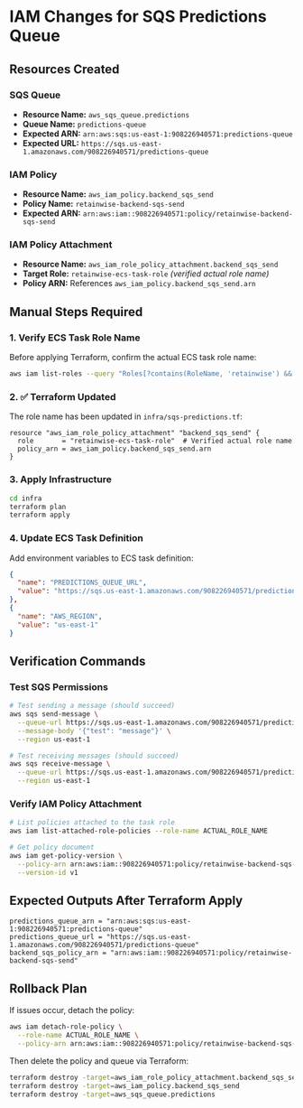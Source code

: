 # IAM Changes for SQS Predictions Queue

## Resources Created

### SQS Queue
- **Resource Name:** `aws_sqs_queue.predictions`
- **Queue Name:** `predictions-queue`
- **Expected ARN:** `arn:aws:sqs:us-east-1:908226940571:predictions-queue`
- **Expected URL:** `https://sqs.us-east-1.amazonaws.com/908226940571/predictions-queue`

### IAM Policy
- **Resource Name:** `aws_iam_policy.backend_sqs_send`
- **Policy Name:** `retainwise-backend-sqs-send`
- **Expected ARN:** `arn:aws:iam::908226940571:policy/retainwise-backend-sqs-send`

### IAM Policy Attachment
- **Resource Name:** `aws_iam_role_policy_attachment.backend_sqs_send`
- **Target Role:** `retainwise-ecs-task-role` *(verified actual role name)*
- **Policy ARN:** References `aws_iam_policy.backend_sqs_send.arn`

## Manual Steps Required

### 1. Verify ECS Task Role Name
Before applying Terraform, confirm the actual ECS task role name:
```bash
aws iam list-roles --query "Roles[?contains(RoleName, 'retainwise') && contains(RoleName, 'task')].RoleName"
```

### 2. ✅ Terraform Updated
The role name has been updated in `infra/sqs-predictions.tf`:
```hcl
resource "aws_iam_role_policy_attachment" "backend_sqs_send" {
  role       = "retainwise-ecs-task-role"  # Verified actual role name
  policy_arn = aws_iam_policy.backend_sqs_send.arn
}
```

### 3. Apply Infrastructure
```bash
cd infra
terraform plan
terraform apply
```

### 4. Update ECS Task Definition
Add environment variables to ECS task definition:
```json
{
  "name": "PREDICTIONS_QUEUE_URL",
  "value": "https://sqs.us-east-1.amazonaws.com/908226940571/predictions-queue"
},
{
  "name": "AWS_REGION",
  "value": "us-east-1"
}
```

## Verification Commands

### Test SQS Permissions
```bash
# Test sending a message (should succeed)
aws sqs send-message \
  --queue-url https://sqs.us-east-1.amazonaws.com/908226940571/predictions-queue \
  --message-body '{"test": "message"}' \
  --region us-east-1

# Test receiving messages (should succeed)
aws sqs receive-message \
  --queue-url https://sqs.us-east-1.amazonaws.com/908226940571/predictions-queue \
  --region us-east-1
```

### Verify IAM Policy Attachment
```bash
# List policies attached to the task role
aws iam list-attached-role-policies --role-name ACTUAL_ROLE_NAME

# Get policy document
aws iam get-policy-version \
  --policy-arn arn:aws:iam::908226940571:policy/retainwise-backend-sqs-send \
  --version-id v1
```

## Expected Outputs After Terraform Apply

```
predictions_queue_arn = "arn:aws:sqs:us-east-1:908226940571:predictions-queue"
predictions_queue_url = "https://sqs.us-east-1.amazonaws.com/908226940571/predictions-queue"
backend_sqs_policy_arn = "arn:aws:iam::908226940571:policy/retainwise-backend-sqs-send"
```

## Rollback Plan

If issues occur, detach the policy:
```bash
aws iam detach-role-policy \
  --role-name ACTUAL_ROLE_NAME \
  --policy-arn arn:aws:iam::908226940571:policy/retainwise-backend-sqs-send
```

Then delete the policy and queue via Terraform:
```bash
terraform destroy -target=aws_iam_role_policy_attachment.backend_sqs_send
terraform destroy -target=aws_iam_policy.backend_sqs_send
terraform destroy -target=aws_sqs_queue.predictions
``` 